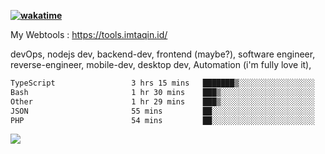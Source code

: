 **[![wakatime](https://wakatime.com/badge/user/87646243-158a-4241-a3cb-668e1fa2dbb8.svg)](https://wakatime.com/@87646243-158a-4241-a3cb-668e1fa2dbb8?style=plastic)**


My Webtools : https://tools.imtaqin.id/


devOps, nodejs dev, backend-dev, frontend (maybe?), software engineer, reverse-engineer, mobile-dev, desktop dev, Automation (i'm fully love it), 

<!--START_SECTION:waka-->

```txt
TypeScript                 3 hrs 15 mins   ███████▒░░░░░░░░░░░░░░░░░   29.70 %
Bash                       1 hr 30 mins    ███▒░░░░░░░░░░░░░░░░░░░░░   13.82 %
Other                      1 hr 29 mins    ███▒░░░░░░░░░░░░░░░░░░░░░   13.54 %
JSON                       55 mins         ██░░░░░░░░░░░░░░░░░░░░░░░   08.42 %
PHP                        54 mins         ██░░░░░░░░░░░░░░░░░░░░░░░   08.27 %
```

<!--END_SECTION:waka-->

<img src="https://github-readme-activity-graph-fjqz177.vercel.app/graph?username=fdciabdul&theme=github-dark"/>
